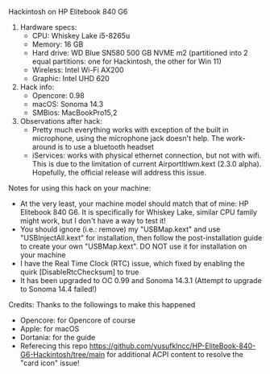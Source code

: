 Hackintosh on HP Elitebook 840 G6
1. Hardware specs:
   - CPU: Whiskey Lake i5-8265u
   - Memory: 16 GB
   - Hard drive: WD Blue SN580 500 GB NVME m2 (partitioned into 2 equal partitions: one for Hackintosh, the other for Win 11)
   - Wireless: Intel Wi-Fi AX200
   - Graphic: Intel UHD 620
2. Hack info:
   - Opencore: 0.98
   - macOS: Sonoma 14.3
   - SMBios: MacBookPro15,2
3. Observations after hack:
   - Pretty much everything works with exception of the built in microphone, using the microphone jack doesn't help. The work-around is to use a bluetooth headset
   - iServices: works with physical ethernet connection, but not with wifi. This is due to the limitation of current AirportItlwm.kext (2.3.0 alpha). Hopefully, the official release will address this issue.


Notes for using this hack on your machine:
 - At the very least, your machine model should match that of mine: HP Elitebook 840 G6. It is specifically for Whiskey Lake, similar CPU family might work, but I don't have a way to test it!
 - You should ignore (i.e.: remove) my "USBMap.kext" and use "USBInjectAll.kext" for installation, then follow the post-installation guide to create your own "USBMap.kext". DO NOT use it for installation on your machine
 - I have the Real Time Clock (RTC) issue, which fixed by enabling the quirk [DisableRtcChecksum] to true
 - It has been upgraded to OC 0.99 and Sonoma 14.3.1 (Attempt to upgrade to Sonoma 14.4 failed!)


Credits: Thanks to the followings to make this happened
- Opencore: for Opencore of course
- Apple: for macOS
- Dortania: for the guide
- Referecing this repo https://github.com/yusufklncc/HP-EliteBook-840-G6-Hackintosh/tree/main for additional ACPI content to resolve the "card icon" issue!

